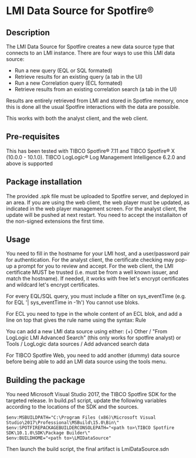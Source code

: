 # LMI Data Source for Spotfire®

## Description
The LMI Data Source for Spotfire creates a new data source type that connects to an LMI instance.
There are four ways to use this LMI data source:
- Run a new query (EQL or SQL formated)
- Retrieve results for an existing query (a tab in the UI)
- Run a new Correlation query (ECL formated)
- Retrieve results from an existing correlation search (a tab in the UI)

Results are entirely retrieved from LMI and stored in Spotfire memory, once this is done all the usual Spotfire interactions with the data are possible.

This works with both the analyst client, and the web client.

## Pre-requisites
This has been tested with TIBCO Spotfire® 7.11 and TIBCO Spotfire® X (10.0.0 - 10.1.0).
TIBCO LogLogic® Log Management Intelligence 6.2.0 and above is supported

## Package installation
The provided .spk file must be uploaded to Spotfire server, and deployed in an area.
If you are using the web client, the web player must be updated, as indicated in the web player management screen.
For the analyst client, the update will be pushed at next restart. You need to accept the installaiton of the non-signed extensions the first time.

## Usage
You need to fill in the hostname for your LMI host, and a user/password pair for authentication.
For the analyst client, the certificate checking may pop-up a prompt for you to review and accept.
For the web client, the LMI certificate MUST be trusted (i.e. must be from a well known issuer, and match the hostname).
If needed, it works with free let's encrypt certificates and  wildcard let's encrypt certificates.

For every EQL/SQL query, you must include a filter on sys_eventTime (e.g. for EQL '| sys_eventTime in -1h')
You cannot use bloks.

For ECL you need to type in the whole content of an ECL blok, and add a line on top that gives the rule name using the syntax:
Rule <rule name>
  
You can add a new LMI data source using either:
(+) Other / "From LogLogic LMI Advanced Search" (this only works for spotfire analyst)
or
Tools / LogLogic data sources / Add advanced search data 

For TIBCO Spotfire Web, you need to add another (dummy) data source before being able to add an LMI data source using the tools menu.

## Building the package

You need Microsoft Visual Studio 2017, the TIBCO Spotfire SDK for the targeted release.
In build.ps1 script, update the following variables according to the locations of the SDK and the sources.

```
$env:MSBUILDPATH="C:\Program Files (x86)\Microsoft Visual Studio\2017\Professional\MSBuild\15.0\Bin\"
$env:SPOTFIREPACKAGEBUILDERCONSOLEPATH="<path to>\TIBCO Spotfire SDK\10.1.0\SDK\Package Builder\"
$env:BUILDHOME="<path to>\LMIDataSource"
```

Then launch the build script, the final artifact is LmiDataSource.sdn

